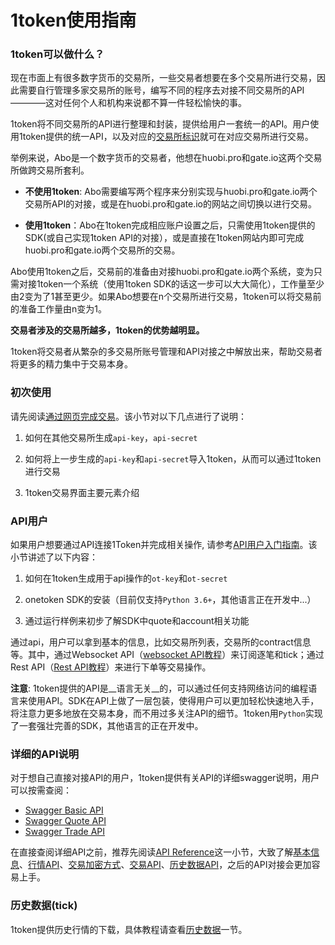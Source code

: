 
# 1token使用指南

### 1token可以做什么？

现在市面上有很多数字货币的交易所，一些交易者想要在多个交易所进行交易，因此需要自行管理多家交易所的账号，编写不同的程序去对接不同交易所的API————这对任何个人和机构来说都不算一件轻松愉快的事。

1token将不同交易所的API进行整理和封装，提供给用户一套统一的API。用户使用1token提供的统一API，以及对应的[交易所标识](/exchange-overview?#支持的交易所)就可在对应交易所进行交易。

举例来说，Abo是一个数字货币的交易者，他想在huobi.pro和gate.io这两个交易所做跨交易所套利。

* __不使用1token__: Abo需要编写两个程序来分别实现与huobi.pro和gate.io两个交易所API的对接，或是在huobi.pro和gate.io的网站之间切换以进行交易。

* __使用1token__：Abo在1token完成相应账户设置之后，只需使用1token提供的SDK(或自己实现1token API的对接），或是直接在1token网站内即可完成huobi.pro和gate.io两个交易所的交易。

Abo使用1token之后，交易前的准备由对接huobi.pro和gate.io两个系统，变为只需对接1token一个系统（使用1token SDK的话这一步可以大大简化），工作量至少由2变为了1甚至更少。如果Abo想要在n个交易所进行交易，1token可以将交易前的准备工作量由n变为1。

__交易者涉及的交易所越多，1token的优势越明显。__

1token将交易者从繁杂的多交易所账号管理和API对接之中解放出来，帮助交易者将更多的精力集中于交易本身。

### 初次使用

请先阅读[通过网页完成交易](/getting-started/website-user)。该小节对以下几点进行了说明：

1. 如何在其他交易所生成`api-key`，`api-secret`

2. 如何将上一步生成的`api-key`和`api-secret`导入1token，从而可以通过1token进行交易

3. 1token交易界面主要元素介绍


### API用户

如果用户想要通过API连接1Token并完成相关操作, 请参考[API用户入门指南](/getting-started/api-user)。该小节讲述了以下内容：

1. 如何在1token生成用于api操作的`ot-key`和`ot-secret`

2. onetoken SDK的安装（目前仅支持`Python 3.6+`，其他语言正在开发中...）

3. 通过运行样例来初步了解SDK中quote和account相关功能


通过api，用户可以拿到基本的信息，比如交易所列表，交易所的contract信息等。其中，通过Websocket API（[websocket API教程](/api-refer/ws-api)）来订阅逐笔和tick；通过Rest API（[Rest API教程](/api-refer/rest-api)）来进行下单等交易操作。


__注意__: 1token提供的API是__语言无关__的，可以通过任何支持网络访问的编程语言来使用API。SDK在API上做了一层包装，使得用户可以更加轻松快速地入手，将注意力更多地放在交易本身，而不用过多关注API的细节。1token用`Python`实现了一套强壮完善的SDK，其他语言的正在开发中。


### 详细的API说明

对于想自己直接对接API的用户，1token提供有关API的详细swagger说明，用户可以按需查阅：

* [Swagger Basic API](https://1token.trade/r/swagger?url=/r/swagger/basic.yml)
* [Swagger Quote API](https://1token.trade/r/swagger?url=/r/swagger/quote.yml)
* [Swagger Trade API](https://1token.trade/r/swagger?url=/r/swagger/trade.yml)

在直接查阅详细API之前，推荐先阅读[API Reference](/api-refer/rest-api)这一小节，大致了解[基本信息](/api-refer/rest-api#基本信息)、[行情API](/api-refer/rest-api#行情API)、[交易加密方式](/api-refer/rest-api#交易加密方式)、[交易API](/api-refer/rest-api#交易API)、[历史数据API](/api-refer/rest-api#历史数据API)，之后的API对接会更加容易上手。

### 历史数据(tick)

1token提供历史行情的下载，具体教程请查看[历史数据](/more/historical-data)一节。